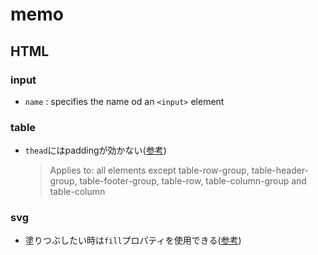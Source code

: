 # memo
## HTML
### input
- `name` : specifies the name od an `<input>` element
### table
- `thead`にはpaddingが効かない([参考](https://www.w3.org/TR/CSS2/box.html#propdef-padding))
    >Applies to:  	all elements except table-row-group, table-header-group, table-footer-group, table-row, table-column-group and table-column

### svg
- 塗りつぶしたい時は`fill`プロパティを使用できる([参考](https://css-tricks.com/almanac/properties/f/fill/))